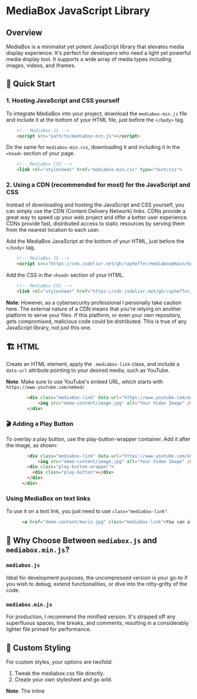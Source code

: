 # MediaBox JavaScript Library
## Overview
MediaBox is a minimalist yet potent JavaScript library that elevates media display experience. It's perfect for developers who need a light yet powerful media display tool. It supports a wide array of media types including images, videos, and iframes.

## 🚀 Quick Start

### 1. Hosting JavaScript and CSS yourself
To integrate MediaBox into your project, download the `mediabox-min.js` file and include it at the bottom of your HTML file, just before the `</body>` tag.

``` html
    <!-- MediaBox JS -->
    <script src="path/to/mediabox-min.js"></script>
```

Do the same for `mediabox-min.css`, downloading it and including it in the `<head>` section of your page.

``` html
    <!-- MediaBox CSS -->
    <link rel="stylesheet" href="mediabox-min.css" type="text/css">
```

### 2. Using a CDN (recommended for most) for the JavaScript and CSS
Instead of downloading and hosting the JavaScript and CSS yourself, you can simply use the CDN (Content Delivery Network) links. CDNs provide a great way to speed up your web project and offer a better user experience. CDNs provide fast, distributed access to static resources by serving them from the nearest location to each user.

Add the MediaBox JavaScript at the bottom of your HTML, just before the `</body>` tag.
``` html
    <!-- MediaBox JS -->
    <script src="https://cdn.jsdelivr.net/gh/rayheffer/mediabox@main/mediabox-min.js"></script>
```

Add the CSS in the `<head>` section of your HTML.

``` html
    <!-- MediaBox CSS -->
    <link rel="stylesheet" href="https://cdn.jsdelivr.net/gh/rayheffer/mediabox@main/mediabox-min.css" type="text/css">
```


**Note**: However, as a cybersecurity professional I personally take caution here. The external nature of a CDN means that you're relying on another platform to serve your files. If this platform, or even your own repository, gets compromised, malicious code could be distributed. This is true of any JavaScript library, not just this one. 

## 🏗️ HTML
Create an HTML element, apply the `.mediabox-link` class, and include a `data-url` attribute pointing to your desired media, such as YouTube.

**Note**: Make sure to use YouTube's embed URL, which starts with `https://www.youtube.com/embed/`

``` html
        <div class="mediabox-link" data-url="https://www.youtube.com/embed/wTblbYqQQag?autoplay=1">
            <img src="demo-content/image.jpg" alt="Your Video Image" />
        </div>
```

### 🎬 Adding a Play Button
To overlay a play button, use the play-button-wrapper container. Add it after the image, as shown:

```html
        <div class="mediabox-link" data-url="https://www.youtube.com/embed/wTblbYqQQag?autoplay=1">
            <img src="demo-content/image.jpg" alt="Your Video Image" />
        <div class="play-button-wrapper">
          <div class="play-button"></div>
        </div>
      </div>
```

### Using MediaBox on text links
To use it on a text link, you just need to use `class="mediabox-link"`.

``` html
      <a href="demo-content/mario.jpg" class="mediabox-link">You can also use a text link to an image</a>
```

## 🤔 Why Choose Between `mediabox.js` and `mediabox.min.js`?

### `mediabox.js`
Ideal for development purposes, the uncompressed version is your go-to if you wish to debug, extend functionalities, or dive into the nitty-gritty of the code.

### `mediabox.min.js`
For production, I recommend the minified version. It's stripped off any superfluous spaces, line breaks, and comments, resulting in a considerably lighter file primed for performance.

## 🎨 Custom Styling
For custom styles, your options are twofold:

1. Tweak the mediabox.css file directly.
2. Create your own stylesheet and go wild.

**Note**: The inline <style> section in index.html serves as a demo styling guide and isn't required for MediaBox's core functionality.